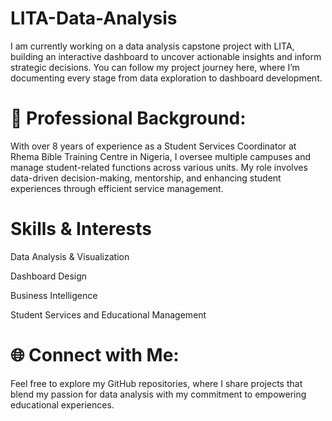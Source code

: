 # LITA-Data-Analysis

I am currently working on a data analysis capstone project with LITA, building an interactive dashboard to uncover actionable insights and inform strategic decisions. You can follow my project journey here, where I’m documenting every stage from data exploration to dashboard development.

# 💼 Professional Background:

With over 8 years of experience as a Student Services Coordinator at Rhema Bible Training Centre in Nigeria, I oversee multiple campuses and manage student-related functions across various units. My role involves data-driven decision-making, mentorship, and enhancing student experiences through efficient service management.

# Skills & Interests
Data Analysis & Visualization

Dashboard Design

Business Intelligence

Student Services and Educational Management

# 🌐 Connect with Me:

Feel free to explore my GitHub repositories, where I share projects that blend my passion for data analysis with my commitment to empowering educational experiences.

